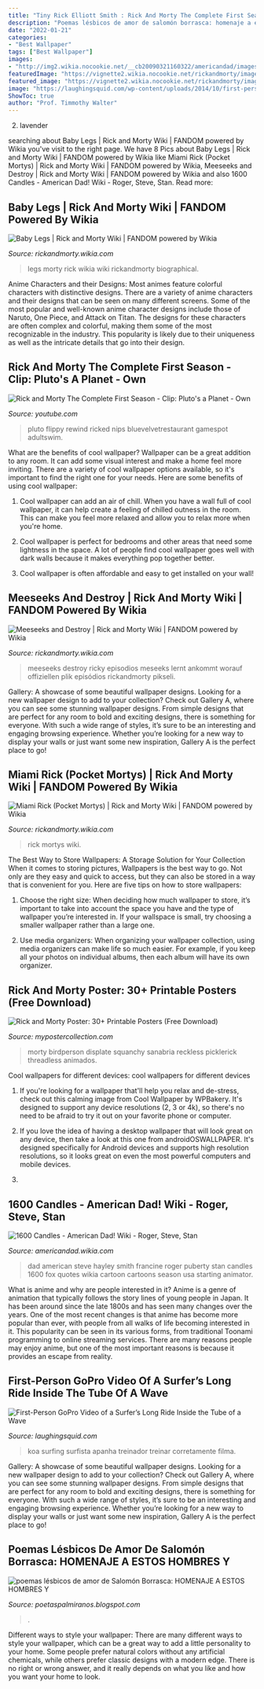 ```yaml
---
title: "Tiny Rick Elliott Smith : Rick And Morty The Complete First Season"
description: "Poemas lésbicos de amor de salomón borrasca: homenaje a estos hombres y"
date: "2022-01-21"
categories:
- "Best Wallpaper"
tags: ["Best Wallpaper"]
images:
- "http://img2.wikia.nocookie.net/__cb20090321160322/americandad/images/c/cc/AD1600Candles.png"
featuredImage: "https://vignette2.wikia.nocookie.net/rickandmorty/images/e/e7/Meeseeks_and_Drestroy.png/revision/latest%3fcb%3d20160913060341"
featured_image: "https://vignette2.wikia.nocookie.net/rickandmorty/images/e/e7/Meeseeks_and_Drestroy.png/revision/latest%3fcb%3d20160913060341"
image: "https://laughingsquid.com/wp-content/uploads/2014/10/first-person-gopro-video-of-a-su.jpg"
ShowToc: true
author: "Prof. Timmothy Walter"
---
```



2. lavender 

	

		
searching about Baby Legs | Rick and Morty Wiki | FANDOM powered by Wikia you've visit to the right page. We have 8 Pics about Baby Legs | Rick and Morty Wiki | FANDOM powered by Wikia like Miami Rick (Pocket Mortys) | Rick and Morty Wiki | FANDOM powered by Wikia, Meeseeks and Destroy | Rick and Morty Wiki | FANDOM powered by Wikia and also 1600 Candles - American Dad! Wiki - Roger, Steve, Stan. Read more:
		
    
## Baby Legs | Rick And Morty Wiki | FANDOM Powered By Wikia

<img loading=lazy src="http://vignette3.wikia.nocookie.net/rickandmorty/images/c/cd/Baby_Legs.png/revision/latest?cb=20160603213353" onerror="this.onerror=null;this.src='https://tse3.mm.bing.net/th?id=OIP.fbQmU49ZEB8m9fZWdXEdzAHaPX&amp;pid=15.1';" alt="Baby Legs | Rick and Morty Wiki | FANDOM powered by Wikia">

_Source: rickandmorty.wikia.com_

>legs morty rick wikia wiki rickandmorty biographical. 

	

Anime Characters and their Designs: Most animes feature colorful characters with distinctive designs.
There are a variety of anime characters and their designs that can be seen on many different screens. Some of the most popular and well-known anime character designs include those of Naruto, One Piece, and Attack on Titan. The designs for these characters are often complex and colorful, making them some of the most recognizable in the industry. This popularity is likely due to their uniqueness as well as the intricate details that go into their design.

    
## Rick And Morty The Complete First Season - Clip: Pluto&#039;s A Planet - Own

<img loading=lazy src="http://i.ytimg.com/vi/RNtTylNR7ks/maxresdefault.jpg" onerror="this.onerror=null;this.src='https://tse1.mm.bing.net/th?id=OIP.ztZ1Zf7Nx3WZG8JnAW1pfAHaEK&amp;pid=15.1';" alt="Rick and Morty The Complete First Season - Clip: Pluto&#039;s a Planet - Own">

_Source: youtube.com_

>pluto flippy rewind ricked nips bluevelvetrestaurant gamespot adultswim. 

	

What are the benefits of cool wallpaper?
Wallpaper can be a great addition to any room. It can add some visual interest and make a home feel more inviting. There are a variety of cool wallpaper options available, so it's important to find the right one for your needs. Here are some benefits of using cool wallpaper: 
1. Cool wallpaper can add an air of chill. When you have a wall full of cool wallpaper, it can help create a feeling of chilled outness in the room. This can make you feel more relaxed and allow you to relax more when you're home. 

2. Cool wallpaper is perfect for bedrooms and other areas that need some lightness in the space. A lot of people find cool wallpaper goes well with dark walls because it makes everything pop together better. 

3. Cool wallpaper is often affordable and easy to get installed on your wall!

    
## Meeseeks And Destroy | Rick And Morty Wiki | FANDOM Powered By Wikia

<img loading=lazy src="https://vignette2.wikia.nocookie.net/rickandmorty/images/e/e7/Meeseeks_and_Drestroy.png/revision/latest%3fcb%3d20160913060341" onerror="this.onerror=null;this.src='https://tse4.mm.bing.net/th?id=OIP.4fR3BYVpNtF7b1W2fyKWuAHaEM&amp;pid=15.1';" alt="Meeseeks and Destroy | Rick and Morty Wiki | FANDOM powered by Wikia">

_Source: rickandmorty.wikia.com_

>meeseeks destroy ricky episodios meseeks lernt ankommt worauf offiziellen plik episódios rickandmorty pikseli. 

	

Gallery: A showcase of some beautiful wallpaper designs.
Looking for a new wallpaper design to add to your collection? Check out Gallery A, where you can see some stunning wallpaper designs. From simple designs that are perfect for any room to bold and exciting designs, there is something for everyone. With such a wide range of styles, it’s sure to be an interesting and engaging browsing experience. Whether you’re looking for a new way to display your walls or just want some new inspiration, Gallery A is the perfect place to go!





	
	
    
## Miami Rick (Pocket Mortys) | Rick And Morty Wiki | FANDOM Powered By Wikia

<img loading=lazy src="https://vignette.wikia.nocookie.net/rickandmorty/images/2/2e/Miami_Rick.png/revision/latest?cb=20170731205103" onerror="this.onerror=null;this.src='https://tse2.mm.bing.net/th?id=OIP.TLN-s-zInFriKwynRDxFKwAAAA&amp;pid=15.1';" alt="Miami Rick (Pocket Mortys) | Rick and Morty Wiki | FANDOM powered by Wikia">

_Source: rickandmorty.wikia.com_

>rick mortys wiki. 

	

The Best Way to Store Wallpapers: A Storage Solution for Your Collection
When it comes to storing pictures, Wallpapers is the best way to go. Not only are they easy and quick to access, but they can also be stored in a way that is convenient for you. Here are five tips on how to store wallpapers:
1) Choose the right size: When deciding how much wallpaper to store, it’s important to take into account the space you have and the type of wallpaper you’re interested in. If your wallspace is small, try choosing a smaller wallpaper rather than a large one.

2) Use media organizers: When organizing your wallpaper collection, using media organizers can make life so much easier. For example, if you keep all your photos on individual albums, then each album will have its own organizer.

    
## Rick And Morty Poster: 30+ Printable Posters (Free Download)

<img loading=lazy src="https://mypostercollection.com/wp-content/uploads/2019/07/birdperson.jpg" onerror="this.onerror=null;this.src='https://tse4.mm.bing.net/th?id=OIP.APmdOo74Xrr0_BzSCtPXqQHaKX&amp;pid=15.1';" alt="Rick and Morty Poster: 30+ Printable Posters (Free Download)">

_Source: mypostercollection.com_

>morty birdperson displate squanchy sanabria reckless picklerick threadless animados. 

	

Cool wallpapers for different devices:
cool wallpapers for different devices 

1. If you're looking for a wallpaper that'll help you relax and de-stress, check out this calming image from Cool Wallpaper by WPBakery. It's designed to support any device resolutions (2, 3 or 4k), so there's no need to be afraid to try it out on your favorite phone or computer.

2. If you love the idea of having a desktop wallpaper that will look great on any device, then take a look at this one from androidOSWALLPAPER. It's designed specifically for Android devices and supports high resolution resolutions, so it looks great on even the most powerful computers and mobile devices.

3.

    
## 1600 Candles - American Dad! Wiki - Roger, Steve, Stan

<img loading=lazy src="http://img2.wikia.nocookie.net/__cb20090321160322/americandad/images/c/cc/AD1600Candles.png" onerror="this.onerror=null;this.src='https://tse3.mm.bing.net/th?id=OIP.gXGUSQZJ-bHwSvG4cRiT2QHaIa&amp;pid=15.1';" alt="1600 Candles - American Dad! Wiki - Roger, Steve, Stan">

_Source: americandad.wikia.com_

>dad american steve hayley smith francine roger puberty stan candles 1600 fox quotes wikia cartoon cartoons season usa starting animator. 

	

What is anime and why are people interested in it?
Anime is a genre of animation that typically follows the story lines of young people in Japan. It has been around since the late 1800s and has seen many changes over the years. One of the most recent changes is that anime has become more popular than ever, with people from all walks of life becoming interested in it. This popularity can be seen in its various forms, from traditional Toonami programming to online streaming services. There are many reasons people may enjoy anime, but one of the most important reasons is because it provides an escape from reality.

    
## First-Person GoPro Video Of A Surfer’s Long Ride Inside The Tube Of A Wave

<img loading=lazy src="https://laughingsquid.com/wp-content/uploads/2014/10/first-person-gopro-video-of-a-su.jpg" onerror="this.onerror=null;this.src='https://tse1.mm.bing.net/th?id=OIP.RdUpItRjOCuAZ61rQlY_AQHaEK&amp;pid=15.1';" alt="First-Person GoPro Video of a Surfer’s Long Ride Inside the Tube of a Wave">

_Source: laughingsquid.com_

>koa surfing surfista apanha treinador treinar corretamente filma. 

	

Gallery: A showcase of some beautiful wallpaper designs.
Looking for a new wallpaper design to add to your collection? Check out Gallery A, where you can see some stunning wallpaper designs. From simple designs that are perfect for any room to bold and exciting designs, there is something for everyone. With such a wide range of styles, it’s sure to be an interesting and engaging browsing experience. Whether you’re looking for a new way to display your walls or just want some new inspiration, Gallery A is the perfect place to go!





	
	
    
## Poemas Lésbicos De Amor De Salomón Borrasca: HOMENAJE A ESTOS HOMBRES Y

<img loading=lazy src="https://1.bp.blogspot.com/-JETKJ61gAro/UTsPUnvVb_I/AAAAAAAAANc/12TixOUpuCU/s1600/beso-preparado.jpg" onerror="this.onerror=null;this.src='https://tse4.mm.bing.net/th?id=OIP.k5qM5P1VF_leO5KITANuWwAAAA&amp;pid=15.1';" alt="poemas lésbicos de amor de Salomón Borrasca: HOMENAJE A ESTOS HOMBRES Y">

_Source: poetaspalmiranos.blogspot.com_

>. 

	

Different ways to style your wallpaper:
There are many different ways to style your wallpaper, which can be a great way to add a little personality to your home. Some people prefer natural colors without any artificial chemicals, while others prefer classic designs with a modern edge. There is no right or wrong answer, and it really depends on what you like and how you want your home to look.

